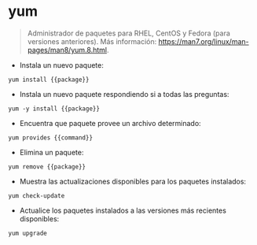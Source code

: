 # yum

> Administrador de paquetes para RHEL, CentOS y Fedora (para versiones anteriores).
> Más información: <https://man7.org/linux/man-pages/man8/yum.8.html>.

- Instala un nuevo paquete:

`yum install {{package}}`

- Instala un nuevo paquete respondiendo si a todas las preguntas:

`yum -y install {{package}}`

- Encuentra que paquete provee un archivo determinado:

`yum provides {{command}}`

- Elimina un paquete:

`yum remove {{package}}`

- Muestra las actualizaciones disponibles para los paquetes instalados:

`yum check-update`

- Actualice los paquetes instalados a las versiones más recientes disponibles:

`yum upgrade`
